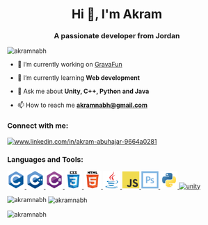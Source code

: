 <h1 align="center">Hi 👋, I'm Akram</h1>
<h3 align="center">A passionate developer from Jordan</h3>

<p align="left"> <img src="https://komarev.com/ghpvc/?username=akramnabh&label=Profile%20views&color=0e75b6&style=flat" alt="akramnabh" /> </p>

- 🔭 I’m currently working on [GravaFun](https://github.com/AkramNabh/Grava-Fun.git)

- 🌱 I’m currently learning **Web development**

- 💬 Ask me about **Unity, C++, Python and Java**

- 📫 How to reach me **akramnabh@gmail.com**

<h3 align="left">Connect with me:</h3>
<p align="left">
<a href="https://www.linkedin.com/in/akram-abuhajar-9664a0281/" target="blank"><img align="center" src="https://raw.githubusercontent.com/rahuldkjain/github-profile-readme-generator/master/src/images/icons/Social/linked-in-alt.svg" alt="www.linkedin.com/in/akram-abuhajar-9664a0281" height="30" width="40" /></a>
</p>

<h3 align="left">Languages and Tools:</h3>
<p align="left"> <a href="https://www.cprogramming.com/" target="_blank" rel="noreferrer"> <img src="https://raw.githubusercontent.com/devicons/devicon/master/icons/c/c-original.svg" alt="c" width="40" height="40"/> </a> <a href="https://www.w3schools.com/cpp/" target="_blank" rel="noreferrer"> <img src="https://raw.githubusercontent.com/devicons/devicon/master/icons/cplusplus/cplusplus-original.svg" alt="cplusplus" width="40" height="40"/> </a> <a href="https://www.w3schools.com/cs/" target="_blank" rel="noreferrer"> <img src="https://raw.githubusercontent.com/devicons/devicon/master/icons/csharp/csharp-original.svg" alt="csharp" width="40" height="40"/> </a> <a href="https://www.w3schools.com/css/" target="_blank" rel="noreferrer"> <img src="https://raw.githubusercontent.com/devicons/devicon/master/icons/css3/css3-original-wordmark.svg" alt="css3" width="40" height="40"/> </a> <a href="https://www.w3.org/html/" target="_blank" rel="noreferrer"> <img src="https://raw.githubusercontent.com/devicons/devicon/master/icons/html5/html5-original-wordmark.svg" alt="html5" width="40" height="40"/> </a> <a href="https://www.java.com" target="_blank" rel="noreferrer"> <img src="https://raw.githubusercontent.com/devicons/devicon/master/icons/java/java-original.svg" alt="java" width="40" height="40"/> </a> <a href="https://developer.mozilla.org/en-US/docs/Web/JavaScript" target="_blank" rel="noreferrer"> <img src="https://raw.githubusercontent.com/devicons/devicon/master/icons/javascript/javascript-original.svg" alt="javascript" width="40" height="40"/> </a> <a href="https://www.photoshop.com/en" target="_blank" rel="noreferrer"> <img src="https://raw.githubusercontent.com/devicons/devicon/master/icons/photoshop/photoshop-line.svg" alt="photoshop" width="40" height="40"/> </a> <a href="https://www.python.org" target="_blank" rel="noreferrer"> <img src="https://raw.githubusercontent.com/devicons/devicon/master/icons/python/python-original.svg" alt="python" width="40" height="40"/> </a> <a href="https://unity.com/" target="_blank" rel="noreferrer"> <img src="https://www.vectorlogo.zone/logos/unity3d/unity3d-icon.svg" alt="unity" width="40" height="40"/> </a> </p>

<p><img align="left" src="https://github-readme-stats.vercel.app/api/top-langs?username=akramnabh&show_icons=true&locale=en&layout=compact" alt="akramnabh" /></p>

<p>&nbsp;<img align="center" src="https://github-readme-stats.vercel.app/api?username=akramnabh&show_icons=true&locale=en" alt="akramnabh" /></p>

<p><img align="center" src="https://github-readme-streak-stats.herokuapp.com/?user=akramnabh&" alt="akramnabh" /></p>
